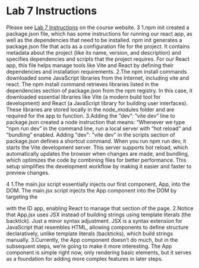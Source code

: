 # Lab 7 Instructions

Please see <a href="https://csci338.github.io/fall2024/assignments/lab07" target="_blank">Lab 7 Instructions</a> on the course website.
3
1.npm init created a package.json file, which has some instructions for running our react app, as well as the dependencies that need to be installed.
npm init generates a package.json file that acts as a configuration file for the project. It contains metadata about the project (like its name, version, and description) and specifies dependencies and scripts that the project requires. For our React app, this file helps manage tools like Vite and React by defining their dependencies and installation requirements.
2.The npm install commands downloaded some JavaScript libraries from the Internet, including vite and react.
The npm install command retrieves libraries listed in the dependencies section of package.json from the npm registry. In this case, it downloaded essential libraries like Vite (a modern build tool for development) and React (a JavaScript library for building user interfaces). These libraries are stored locally in the node_modules folder and are required for the app to function.
3.Adding the “dev”: “vite dev” line to package.json created a node instruction that means:
“Whenever we type “npm run dev” in the command line, run a local server with “hot reload” and “bundling” enabled.
Adding "dev": "vite dev" in the scripts section of package.json defines a shortcut command. When you run npm run dev, it starts the Vite development server. This server supports hot reload, which automatically updates the browser when changes are made, and bundling, which optimizes the code by combining files for better performance. This setup simplifies the development workflow by making it easier and faster to preview changes.

4
1.The main.jsx script essentially injects our first component, App, into the DOM.
The main.jsx script injects the App component into the DOM by targeting the <div> with the ID app, enabling React to manage that section of the page.
2.Notice that App.jsx uses JSX instead of building strings using template literals (the backtick). Just a minor syntax adjustment.
JSX is a syntax extension for JavaScript that resembles HTML, allowing components to define structure declaratively, unlike template literals (backticks), which build strings manually.
3.Currently, the App component doesn’t do much, but in the subsequent steps, we’re going to make it more interesting.
The App component is simple right now, only rendering basic elements, but it serves as a foundation for adding more complex features in later steps.
